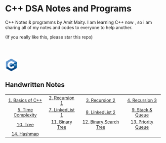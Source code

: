 # C++ DSA Notes and Programs
C++ Notes & programms by Amit Maity. I am learning C++ now , so i am sharing all of my notes and codes to everyone to help another.
<br>

(If you really like this, please star this repo)

<br>
<br>

<a href="https://www.w3schools.com/cpp/" target="_blank"> <img src="https://raw.githubusercontent.com/devicons/devicon/master/icons/cplusplus/cplusplus-original.svg" alt="cplusplus" width="40" height="40"/> </a> 


## Handwritten Notes

|||||
|:----------------------------------------:|:-----------------------------------------:|:-----------------------------------------:|:-----------------------------------------:|
| [1. Basics of C++](https://drive.google.com/file/d/10rqqrdRyJT0-W_rsGDiBb6-K_VYYn7JA/view?usp=share_link) | [2. Recursion 1](https://drive.google.com/file/d/10t45N_GD7deHVeMJ9Fw_oflpTNN9YsUY/view?usp=share_link) | [3. Recursion 2](https://drive.google.com/file/d/17sGwsoeO1wQOZaB7OO4LolUTiYrWecKF/view?usp=share_link) | [4. Recursion 3](https://drive.google.com/file/d/18WM-q3fWCfQtDspkHXOecLyQ2CVUXeh7/view?usp=share_link) | 
| [5. Time Complexity](https://drive.google.com/file/d/18avBDRZC8Jkg6WVJ9sKBjj9QaLnTqF92/view?usp=share_link) | [7. LinkedList 1](https://drive.google.com/file/d/13hwi6nfk-Q2sWu3-NLfy9_BD2oaWwY7U/view?usp=share_link) | [8. LinkedList 2](https://drive.google.com/file/d/1NSVR3zGdQGQFyxZhwDczRJYL3DrJ4yqL/view?usp=share_link) | [9. Stack & Queue](https://drive.google.com/file/d/1PSLXDQIzpHMoq_lhEB6bEE03vaMK2PhB/view?usp=share_link) |
| [10. Tree](https://drive.google.com/file/d/1RVmvMjR6U2sfBMY5GTvGwxUJf9KrkmIN/view?usp=share_link) | [11. Binary Tree](https://drive.google.com/file/d/1Vd9YzwlxecKZkzoQP9xLGg6hpOn3N652/view?usp=share_link) | [12. Binary Search Tree](https://drive.google.com/file/d/1PsESvYkHus_PaE_KbGjemrKd3WL_2j_-/view?usp=share_link) | [13. Priority Queue](https://drive.google.com/file/d/1bbSVajasXSVYlkSF0CpgWB5feIvYz01o/view?usp=share_link) |
| [14. Hashmap](https://drive.google.com/file/d/1_m6cfYXi3ec6-s0qHhfrvYku4XX37AqW/view?usp=share_link) |
